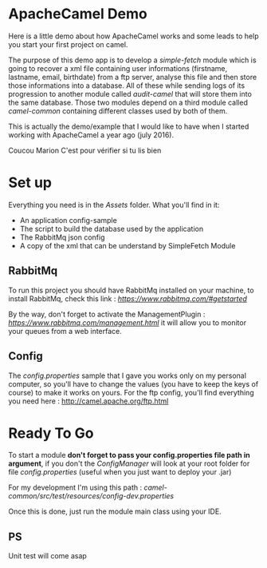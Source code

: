 # ApacheCamel Demo

Here is a little demo about how ApacheCamel works and some leads to help you start your first project on camel.

The purpose of this demo app is to develop a _simple-fetch_ module which is going to recover a xml file containing user informations (firstname, lastname, email, birthdate) from a ftp server, analyse this file and then store those informations into a database. All of these while sending logs of its progression to another module called _audit-camel_ that will store them into the same database. Those two modules depend on a third module called _camel-common_ containing different classes used by both of them.

This is actually the demo/example that I would like to have when I started
working with ApacheCamel a year ago (july 2016).

Coucou Marion
C'est pour vérifier si tu lis bien

# Set up

Everything you need is in the _Assets_ folder.
What you'll find in it:
* An application config-sample
* The script to build the database used by the application
* The RabbitMq json config
* A copy of the xml that can be understand by SimpleFetch Module


## RabbitMq

To run this project you should have RabbitMq installed on your machine, to install
RabbitMq, check this link : _https://www.rabbitmq.com/#getstarted_

By the way, don't forget to activate the ManagementPlugin : _https://www.rabbitmq.com/management.html_ it will allow you to monitor your queues from a web interface.

## Config

The _config.properties_ sample that I gave you works only on my personal computer, so you'll have to change the values (you have to keep the keys of course) to make it works on yours.
For the ftp config, you'll find everything you need here : http://camel.apache.org/ftp.html

# Ready To Go

To start a module **don't forget to pass your config.properties file path
in argument**, if you don't the _ConfigManager_ will look at your root folder for file _config.properties_ (useful when you just want to deploy your .jar)

For my development I'm using this path : _camel-common/src/test/resources/config-dev.properties_

Once this is done, just run the module main class using your IDE.

## PS 
Unit test will come asap
